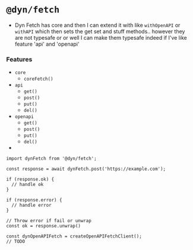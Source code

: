 # `@dyn/fetch`

- Dyn Fetch has core and then I can extend it with like `withOpenAPI` or `withAPI`
  which then sets the get set and stuff methods.. however they are not typesafe or
  or well I can make them typesafe indeed if I've like feature 'api' and 'openapi'

### Features
- `core`
  - `coreFetch()`
- `api`
  - `get()`
  - `post()`
  - `put()`
  - `del()`
- `openapi`
  - `get()`
  - `post()`
  - `put()`
  - `del()`
- 

```
import dynFetch from '@dyn/fetch';

const response = await dynFetch.post('https://example.com');

if (response.ok) {
  // handle ok
}

if (response.error) {
  // handle error
}

// Throw error if fail or unwrap
const ok = response.unwrap()

const dynOpenAPIFetch = createOpenAPIFetchClient();
// TODO




```